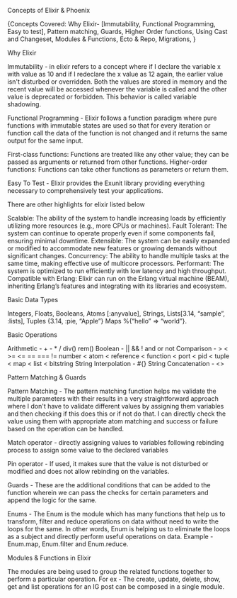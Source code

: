 Concepts of Elixir & Phoenix

{Concepts Covered: Why Elixir- [Immutability, Functional Programming, Easy to test], Pattern matching, Guards, Higher Order functions, Using Cast and Changeset, Modules & Functions, Ecto & Repo, Migrations, } 

Why Elixir

Immutability - in elixir refers to a concept where if I declare the variable x with value as 10 and if I redeclare the x value as 12 again, the earlier value isn't disturbed or overridden. Both the values are stored in memory and the recent value will be accessed whenever the variable is called and the other value is deprecated or forbidden. This behavior is called variable shadowing.

Functional Programming - Elixir follows a function paradigm where pure functions with immutable states are used so that for every iteration or function call the data of the function is not changed and it returns the same output for the same input.

First-class functions: Functions are treated like any other value; they can be passed as arguments or returned from other functions.
Higher-order functions: Functions can take other functions as parameters or return them.

Easy To Test - Elixir provides the Exunit library providing everything necessary to comprehensively test your applications.


There are other highlights for elixir listed below

Scalable: The ability of the system to handle increasing loads by efficiently utilizing more resources (e.g., more CPUs or machines).
Fault Tolerant: The system can continue to operate properly even if some components fail, ensuring minimal downtime.
Extensible: The system can be easily expanded or modified to accommodate new features or growing demands without significant changes.
Concurrency: The ability to handle multiple tasks at the same time, making effective use of multicore processors.
Performant: The system is optimized to run efficiently with low latency and high throughput.
Compatible with Erlang: Elixir can run on the Erlang virtual machine (BEAM), inheriting Erlang’s features and integrating with its libraries and ecosystem.

Basic Data Types 

Integers, Floats, Booleans, Atoms [:anyvalue], Strings, Lists[3.14, “sample”, :lists], Tuples {3.14, :pie, “Apple”} Maps %{“hello” => “world”}.

Basic Operations

Arithmetic - + - * / div() rem()
Boolean - || && ! and or not 
Comparison - > < >= <= == === !=
number < atom < reference < function < port < pid < tuple < map < list < bitstring 
String Interpolation - #{}
String Concatenation - <>








Pattern Matching & Guards 

Pattern Matching - The pattern matching function helps me validate the multiple parameters with their results in a very straightforward approach where I don't have to validate different values by assigning them variables and then checking if this does this or if not do that. I can directly check the value using them with appropriate atom matching and success or failure based on the operation can be handled.

Match operator - directly assigning values to variables following rebinding process to assign some value to the declared variables

Pin operator - If used, it makes sure that the value is not disturbed or modified and does not allow rebinding on the variables.

Guards - These are the additional conditions that can be added to the function wherein we can pass the checks for certain parameters and append the logic for the same.

Enums - The Enum is the module which has many functions that help us to transform, filter and reduce operations on data without need to write the loops for the same. In other words, Enum is helping us to eliminate the loops as a subject and directly perform useful operations on data. 
Example - Enum.map, Enum.filter and Enum.reduce.

 




Modules & Functions in Elixir 

The modules are being used to group the related functions together to perform a particular operation. For ex - The create, update, delete, show, get and list operations for an IG post can be composed in a single module.


